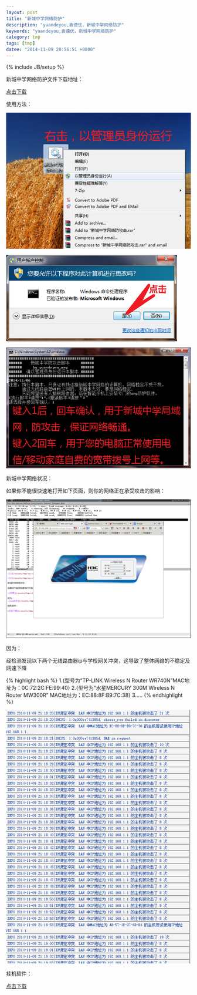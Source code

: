 ```yaml
---
layout: post
title: "新城中学网络防护"
description: "yuandeyou,袁德优，新城中学网络防护"
keywords: "yuandeyou,袁德优，新城中学网络防护"
category: tmp
tags: [tmp]
datee: "2014-11-09 20:56:51 +0800"
---
```

{% include JB/setup %}

新城中学网络防护文件下载地址：

[点击下载](/assets/tmp/新城中学网络防攻击.bat)

使用方法：

<!-- more -->

![1](/assets/tmp/xczx1.png)

![2](/assets/tmp/xczx2.png)

![3](/assets/tmp/xczx3.png)

新城中学网络状况：

如果你不能很快速地打开如下页面，则你的网络正在承受攻击的影响：

![正常](/assets/tmp/2014-11-09_1400x1050.png)

因为：

经检测发现以下两个无线路由器ip与学校网关冲突，这导致了整体网络的不稳定及网速下降

{% highlight bash  %}
1.{型号为“TP-LINK Wireless N Router WR740N”MAC地址为：0C:72:2C:FE:99:40}
2.{型号为“水星MERCURY 300M Wireless N Router MW300R” MAC地址为：EC:88:8F:B9:7C:38}
3.....
{% endhighlight %}

![arp攻击](/assets/tmp/wl.png)

挂机软件：

[点击下载](/assets/tmp/挂机软件.rar)


